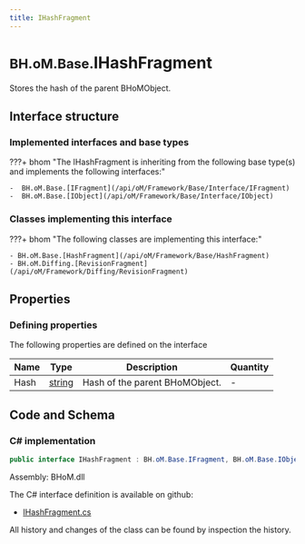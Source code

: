 ```yaml
---
title: IHashFragment
---
```


# <small>BH.oM.Base.</small>**IHashFragment**

Stores the hash of the parent BHoMObject.

## Interface structure

### Implemented interfaces and base types

???+ bhom "The IHashFragment is inheriting from the following base type(s) and implements the following interfaces:"

    -  BH.oM.Base.[IFragment](/api/oM/Framework/Base/Interface/IFragment)
    -  BH.oM.Base.[IObject](/api/oM/Framework/Base/Interface/IObject)


### Classes implementing this interface

???+ bhom "The following classes are implementing this interface:"

    - BH.oM.Base.[HashFragment](/api/oM/Framework/Base/HashFragment)
    - BH.oM.Diffing.[RevisionFragment](/api/oM/Framework/Diffing/RevisionFragment)


## Properties



### Defining properties

The following properties are defined on the interface

| Name             | Type             | Description      | Quantity         |
|------------------|------------------|------------------|------------------|
| Hash | [string](https://learn.microsoft.com/en-us/dotnet/api/System.String?view=netstandard-2.0) | Hash of the parent BHoMObject. | - |


## Code and Schema

### C# implementation

``` C# title="C#"
public interface IHashFragment : BH.oM.Base.IFragment, BH.oM.Base.IObject
```

Assembly: BHoM.dll

The C# interface definition is available on github:

- [IHashFragment.cs](https://github.com/BHoM/BHoM/blob/develop/BHoM/Interface\IHashFragment.cs)

All history and changes of the class can be found by inspection the history.
